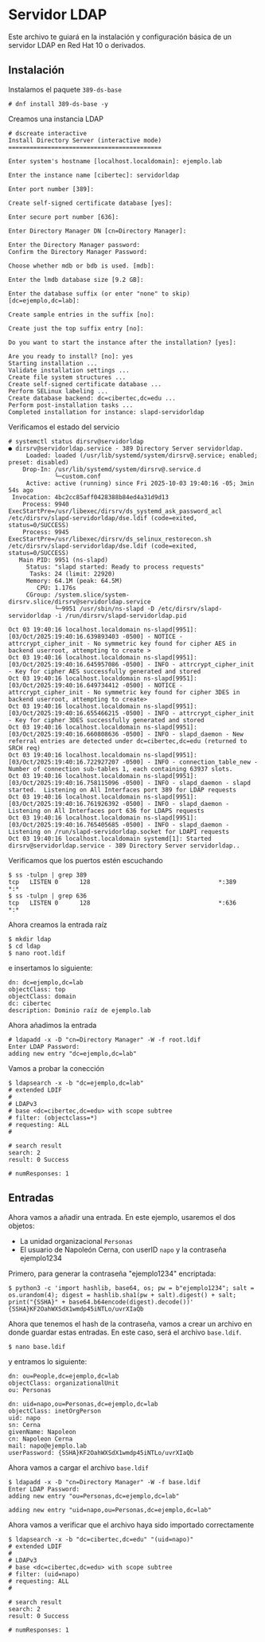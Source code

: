 # Servidor LDAP

Este archivo te guiará en la instalación y configuración básica de un servidor LDAP en Red Hat 10 o derivados.

## Instalación

Instalamos el paquete `389-ds-base`
```
# dnf install 389-ds-base -y
```

Creamos una instancia LDAP
```
# dscreate interactive
Install Directory Server (interactive mode)
===========================================

Enter system's hostname [localhost.localdomain]: ejemplo.lab

Enter the instance name [cibertec]: servidorldap

Enter port number [389]:

Create self-signed certificate database [yes]:

Enter secure port number [636]:

Enter Directory Manager DN [cn=Directory Manager]:

Enter the Directory Manager password:
Confirm the Directory Manager Password:

Choose whether mdb or bdb is used. [mdb]:

Enter the lmdb database size [9.2 GB]:

Enter the database suffix (or enter "none" to skip) [dc=ejemplo,dc=lab]:

Create sample entries in the suffix [no]:

Create just the top suffix entry [no]:

Do you want to start the instance after the installation? [yes]:

Are you ready to install? [no]: yes
Starting installation ...
Validate installation settings ...
Create file system structures ...
Create self-signed certificate database ...
Perform SELinux labeling ...
Create database backend: dc=cibertec,dc=edu ...
Perform post-installation tasks ...
Completed installation for instance: slapd-servidorldap
```

Verificamos el estado del servicio
```
# systemctl status dirsrv@servidorldap
● dirsrv@servidorldap.service - 389 Directory Server servidorldap.
     Loaded: loaded (/usr/lib/systemd/system/dirsrv@.service; enabled; preset: disabled)
    Drop-In: /usr/lib/systemd/system/dirsrv@.service.d
             └─custom.conf
     Active: active (running) since Fri 2025-10-03 19:40:16 -05; 3min 54s ago
 Invocation: 4bc2cc85aff0428388b84ed4a31d9d13
    Process: 9940 ExecStartPre=/usr/libexec/dirsrv/ds_systemd_ask_password_acl /etc/dirsrv/slapd-servidorldap/dse.ldif (code=exited, status=0/SUCCESS)
    Process: 9945 ExecStartPre=/usr/libexec/dirsrv/ds_selinux_restorecon.sh /etc/dirsrv/slapd-servidorldap/dse.ldif (code=exited, status=0/SUCCESS)
   Main PID: 9951 (ns-slapd)
     Status: "slapd started: Ready to process requests"
      Tasks: 24 (limit: 22920)
     Memory: 64.1M (peak: 64.5M)
        CPU: 1.176s
     CGroup: /system.slice/system-dirsrv.slice/dirsrv@servidorldap.service
             └─9951 /usr/sbin/ns-slapd -D /etc/dirsrv/slapd-servidorldap -i /run/dirsrv/slapd-servidorldap.pid

Oct 03 19:40:16 localhost.localdomain ns-slapd[9951]: [03/Oct/2025:19:40:16.639893403 -0500] - NOTICE - attrcrypt_cipher_init - No symmetric key found for cipher AES in backend userroot, attempting to create >
Oct 03 19:40:16 localhost.localdomain ns-slapd[9951]: [03/Oct/2025:19:40:16.645957086 -0500] - INFO - attrcrypt_cipher_init - Key for cipher AES successfully generated and stored
Oct 03 19:40:16 localhost.localdomain ns-slapd[9951]: [03/Oct/2025:19:40:16.649734412 -0500] - NOTICE - attrcrypt_cipher_init - No symmetric key found for cipher 3DES in backend userroot, attempting to create>
Oct 03 19:40:16 localhost.localdomain ns-slapd[9951]: [03/Oct/2025:19:40:16.655466215 -0500] - INFO - attrcrypt_cipher_init - Key for cipher 3DES successfully generated and stored
Oct 03 19:40:16 localhost.localdomain ns-slapd[9951]: [03/Oct/2025:19:40:16.660808636 -0500] - INFO - slapd_daemon - New referral entries are detected under dc=cibertec,dc=edu (returned to SRCH req)
Oct 03 19:40:16 localhost.localdomain ns-slapd[9951]: [03/Oct/2025:19:40:16.722927207 -0500] - INFO - connection_table_new - Number of connection sub-tables 1, each containing 63937 slots.
Oct 03 19:40:16 localhost.localdomain ns-slapd[9951]: [03/Oct/2025:19:40:16.758115096 -0500] - INFO - slapd_daemon - slapd started.  Listening on All Interfaces port 389 for LDAP requests
Oct 03 19:40:16 localhost.localdomain ns-slapd[9951]: [03/Oct/2025:19:40:16.761926392 -0500] - INFO - slapd_daemon - Listening on All Interfaces port 636 for LDAPS requests
Oct 03 19:40:16 localhost.localdomain ns-slapd[9951]: [03/Oct/2025:19:40:16.765405685 -0500] - INFO - slapd_daemon - Listening on /run/slapd-servidorldap.socket for LDAPI requests
Oct 03 19:40:16 localhost.localdomain systemd[1]: Started dirsrv@servidorldap.service - 389 Directory Server servidorldap..
```

Verificamos que los puertos estén escuchando
```
$ ss -tulpn | grep 389
tcp   LISTEN 0      128                                    *:389              *:*
$ ss -tulpn | grep 636
tcp   LISTEN 0      128                                    *:636              *:*
```

Ahora creamos la entrada raíz
```
$ mkdir ldap
$ cd ldap
$ nano root.ldif
```
e insertamos lo siguiente:
```
dn: dc=ejemplo,dc=lab
objectClass: top
objectClass: domain
dc: cibertec
description: Dominio raíz de ejemplo.lab
```

Ahora añadimos la entrada
```
# ldapadd -x -D "cn=Directory Manager" -W -f root.ldif
Enter LDAP Password:
adding new entry "dc=ejemplo,dc=lab"
```

Vamos a probar la conección
```
$ ldapsearch -x -b "dc=ejemplo,dc=lab"
# extended LDIF
#
# LDAPv3
# base <dc=cibertec,dc=edu> with scope subtree
# filter: (objectclass=*)
# requesting: ALL
#

# search result
search: 2
result: 0 Success

# numResponses: 1
```

## Entradas

Ahora vamos a añadir una entrada. En este ejemplo, usaremos el dos objetos:
- La unidad organizacional `Personas`
- El usuario de Napoleón Cerna, con userID `napo` y la contraseña ejemplo1234

Primero, para generar la contraseña "ejemplo1234" encriptada:
```
$ python3 -c 'import hashlib, base64, os; pw = b"ejemplo1234"; salt = os.urandom(4); digest = hashlib.sha1(pw + salt).digest() + salt; print("{SSHA}" + base64.b64encode(digest).decode())'
{SSHA}KF2OahWXSdX1wmdp45iNTLo/uvrXIaQb
```

Ahora que tenemos el hash de la contraseña, vamos a crear un archivo en donde guardar estas entradas. En este caso, será el archivo `base.ldif`.
```
$ nano base.ldif
```

y entramos lo siguiente:
```
dn: ou=People,dc=ejemplo,dc=lab
objectClass: organizationalUnit
ou: Personas

dn: uid=napo,ou=Personas,dc=ejemplo,dc=lab
objectClass: inetOrgPerson
uid: napo
sn: Cerna
givenName: Napoleon
cn: Napoleon Cerna
mail: napo@ejemplo.lab
userPassword: {SSHA}KF2OahWXSdX1wmdp45iNTLo/uvrXIaQb
```

Ahora vamos a cargar el archivo `base.ldif`
```
$ ldapadd -x -D "cn=Directory Manager" -W -f base.ldif
Enter LDAP Password:
adding new entry "ou=Personas,dc=ejemplo,dc=lab"

adding new entry "uid=napo,ou=Personas,dc=ejemplo,dc=lab"
```

Ahora vamos a verificar que el archivo haya sido importado correctamente
```
$ ldapsearch -x -b "dc=cibertec,dc=edu" "(uid=napo)"
# extended LDIF
#
# LDAPv3
# base <dc=cibertec,dc=edu> with scope subtree
# filter: (uid=napo)
# requesting: ALL
#

# search result
search: 2
result: 0 Success

# numResponses: 1
```

